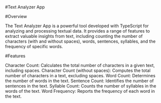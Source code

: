 #Text Analyzer App

#Overview

The Text Analyzer App is a powerful tool developed with TypeScript for analyzing and processing textual data. It provides a range of features to extract valuable insights from text, including counting the number of characters (with and without spaces), words, sentences, syllables, and the frequency of specific words.

#Features

Character Count: Calculates the total number of characters in a given text, including spaces.
Character Count (without spaces): Computes the total number of characters in a text, excluding spaces.
Word Count: Determines the number of words in the text.
Sentence Count: Identifies the number of sentences in the text.
Syllable Count: Counts the number of syllables in the words of the text.
Word Frequency: Reports the frequency of each word in the text.
